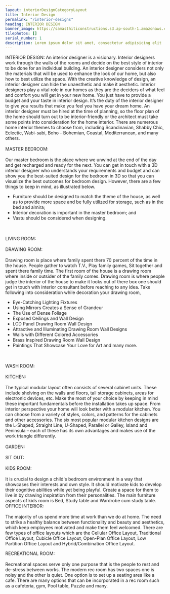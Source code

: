 ```yaml
---
layout: interiorDesignCategoryLayout
title: Interior Design
permalink: "/interior-designs"
heading: INTERIOR DESIGN
banner_image: https://samasthiticonstructions.s3.ap-south-1.amazonaws.com/uploads/ec.jpg
tilephotos: []
serial_number: 1
description: Lorem ipsum dolor sit amet, consectetur adipisicing elit
---
```

INTERIOR DESIGN:
An interior designer is a visionary. Interior designers work through the walls of the rooms and decide on the best style of interior to be done for an individual building. An interior designer considers not only the materials that will be used to enhance the look of our home, but also how to best utilize the space. With the creative knowledge of design, an interior designer can hide the unaesthetic and make it aesthetic. Interior designers play a vital role in our homes as they are the deciders of what feel and comfort you will get in your new home. You just have to provide a budget and your taste in interior design. It’s the duty of the interior designer to give you results that make you feel you have your dream home. An interior designer must be hired at the time of planning, so the floor plan of the home should turn out to be interior-friendly or the architect must take some points into consideration for the home interior. There are numerous home interior themes to choose from, including Scandinavian, Shabby Chic, Eclectic, Wabi-sabi, Boho - Bohemian, Coastal, Mediterranean, and many others. 
<br><br>
MASTER BEDROOM:
<br><br>
Our master bedroom is the place where we unwind at the end of the day and get recharged and ready for the next. You can get in touch with a 3D interior designer who understands your requirements and budget and can show you the best-suited design for the bedroom in 3D so that you can visualize the best outcomes for bedroom design. However, there are a few things to keep in mind, as illustrated below. 
 
<ul>
<li>Furniture should be designed to match the theme of the house, as well as to provide more space and be fully utilized for storage, such as in the bed and almira;</li>
<li>Interior decoration is important in the master bedroom; and </li>
<li> Vastu should be considered when designing. </li>
</ul>
<br><br>
LIVING ROOM:
<br><br>
DRAWING ROOM:
<br><br>
Drawing room is place where family spent there 70 percent of the time in the house. People gather to watch T.V., Play family games, Sit together and spent there family time. The first room of the house is a drawing room where inside or outsider of the family comes. Drawing room is where people judge the interior of the house to make it looks out of there box one should get in touch with interior consultant before reaching to any idea.
Take following into consideration while decoration your drawing room,
<ul>
 <li>Eye-Catching Lighting Fixtures</li>
 <li>Using Mirrors Creates a Sense of Grandeur</li>
 <li>The Use of Dense Foliage</li>
 <li>Exposed Ceilings and Wall Design</li>
 <li>LCD Panel Drawing Room Wall Design</li>
 <li>Attractive and Illuminating Drawing Room Wall Designs</li>
 <li>Walls with Different Colored Accessories</li>
 <li>Brass Inspired Drawing Room Wall Design</li>
 <li>Paintings That Showcase Your Love for Art and many more.</li>
</ul>

<br><br>
WASH ROOM:
<br><br>
KITCHEN: 
<br><br>
The typical modular layout often consists of several cabinet units. These include shelving on the walls and floors, tall storage cabinets, areas for electronic devices, etc. Make the most of your choice by keeping in mind these important fundamentals before the installation takes up space. From interior perspective your home will look better with a modular kitchen. You can choose from a variety of styles, colors, and patterns for the cabinets and other accessories. The six most popular modular kitchen designs are the L-Shaped, Straight Line, U-Shaped, Parallel or Galley, Island and Peninsula – each of these has its own advantages and makes use of the work triangle differently.
<br><br>
GARDEN:
<br><br>
SIT OUT:
<br><br>
KIDS ROOM:
<br><br>
It is crucial to design a child's bedroom environment in a way that showcases their interests and own style. It should motivate kids to develop their cognitive abilities while yet being playful. Create a space for them to live in by drawing inspiration from their personalities. The main furniture aspects of kids room is Bed, Study table and Wardrobe cum study table. 
OFFICE INTERIOR:
<br><br>
The majority of us spend more time at work than we do at home. The need to strike a healthy balance between functionality and beauty and aesthetics, which keep employees motivated and make them feel welcomed. There are few types of office layouts which are the Cellular Office Layout, Traditional Office Layout, Cubicle Office Layout, Open-Plan Office Layout, Low Partition Office Layout and Hybrid/Combination Office Layout.


RECREATIONAL ROOM:
<br><br>
Recreational spaces serve only one purpose that is the people to rest and de-stress between works. The modern rec room has two spaces one is noisy and the other is quiet. One option is to set up a seating area like a cafe. There are many options that can be incorporated in a rec room such as a cafeteria, gym, Pool table, Puzzle and many.

